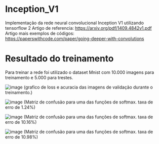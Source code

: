# Inception_V1
Implementação da rede neural convolucional Inception V1 utilizando tensorflow 2
Artigo de referencia: https://arxiv.org/pdf/1409.4842v1.pdf
Artigo mais exemplos de códigos: https://paperswithcode.com/paper/going-deeper-with-convolutions

# Resultado do treinamento
Para treinar a rede foi utilizado o dataset Mnist com 10.000 imagens para treinamento e 5.000 para trestes.

![image](https://github.com/MarcosVeniciu/Inception_V1/assets/42542651/bdec97aa-a6a8-4784-94b4-7f48da80215c)
(grafico de loss e acuracia das imagens de validação durante o treinamento.)

![image](https://github.com/MarcosVeniciu/Inception_V1/assets/42542651/41a4a7fd-0674-4f78-ae9e-e9383601f1c5)
(Matriz de confusão para uma das funções de softmax. taxa de erro de 1.24%)

![image](https://github.com/MarcosVeniciu/Inception_V1/assets/42542651/763d4936-1b01-459c-b686-7af941a6b3ad)
(Matriz de confusão para uma das funções de softmax. taxa de erro de 10.16%)

![image](https://github.com/MarcosVeniciu/Inception_V1/assets/42542651/bc3b1fba-8b91-4141-a028-ac1a57c5c923)
(Matriz de confusão para uma das funções de softmax. taxa de erro de 10.98%)
